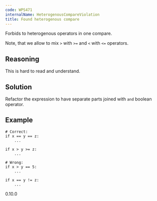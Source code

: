 ```yaml
---
code: WPS471
internalName: HeterogenousCompareViolation
title: Found heterogenous compare
---
```


Forbids to heterogenous operators in one compare.

Note, that we allow to mix `>` with `>=` and `<` with `<=` operators.

## Reasoning
This is hard to read and understand.

## Solution
Refactor the expression to have separate parts joined with `and`
boolean operator.

## Example

    # Correct:
    if x == y == z:
        ...
    
    if x > y >= z:
        ...
    
    # Wrong:
    if x > y == 5:
        ...
    
    if x == y != z:
        ...

<div class="versionadded">

0.10.0

</div>